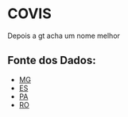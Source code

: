 # COVIS
Depois a gt acha um nome melhor



## Fonte dos Dados:

* [MG](http://www.transparencia.dadosabertos.mg.gov.br/dataset/contratacoes-coronavirus)
* [ES](https://coronavirus.es.gov.br/contratos-emergenciais)
* [PA](http://www.transparencia.pr.gov.br/pte/compras/dispensasInexigibilidade?windowId=9f5)
* [RO](http://www.transparencia.ro.gov.br/Grafico/DespesasCOVID19)
